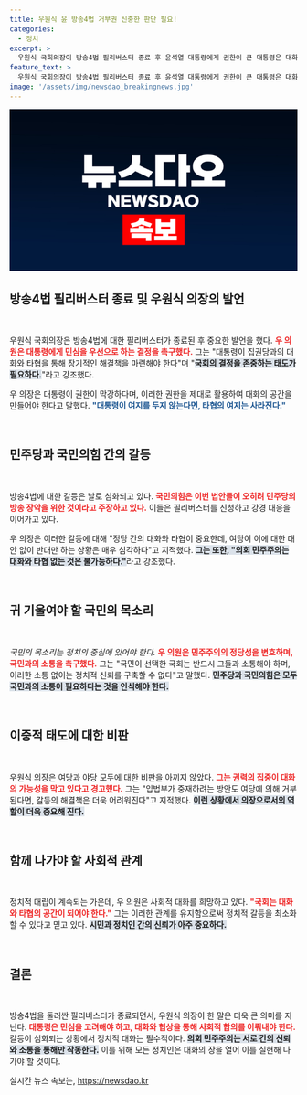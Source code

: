 ```yaml
---
title: 우원식 윤 방송4법 거부권 신중한 판단 필요!
categories:
  - 정치
excerpt: >
  우원식 국회의장이 방송4법 필리버스터 종료 후 윤석열 대통령에게 권한이 큰 대통령은 대화와 타협의 여지를 열어야 한다고 강하게 촉구했다. 그는 민심을 이기는 정치 없다며 정부와 여당의 소통 부재를 비판했다.
feature_text: >
  우원식 국회의장이 방송4법 필리버스터 종료 후 윤석열 대통령에게 권한이 큰 대통령은 대화와 타협의 여지를 열어야 한다고 강하게 촉구했다. 그는 민심을 이기는 정치 없다며 정부와 여당의 소통 부재를 비판했다.
image: '/assets/img/newsdao_breakingnews.jpg'
---
```


<p><img src="/assets/img/newsdao_breakingnews.jpg" alt="flaretime 속보" /></p>

<h2 data-ke-size="size26">방송4법 필리버스터 종료 및 우원식 의장의 발언</h2>

<p data-ke-size="size16">&nbsp;</p>

<p>우원식 국회의장은 방송4법에 대한 필리버스터가 종료된 후 중요한 발언을 했다. <b><span style="color: #ee2323;">우 의원은 대통령에게 민심을 우선으로 하는 결정을 촉구했다.</span></b> 그는 "대통령이 집권당과의 대화와 타협을 통해 장기적인 해결책을 마련해야 한다"며 "<b><span style="background-color: #21538527;">국회의 결정을 존중하는 태도가 필요하다.</span></b>"라고 강조했다.</p>

<p>우 의장은 대통령이 권한이 막강하다며, 이러한 권한을 제대로 활용하여 대화의 공간을 만들어야 한다고 말했다. <b><span style="color: #1a5490;">"대통령이 여지를 두지 않는다면, 타협의 여지는 사라진다."</span></b></p>

<p data-ke-size="size16">&nbsp;</p>

<h2 data-ke-size="size26">민주당과 국민의힘 간의 갈등</h2>

<p data-ke-size="size16">&nbsp;</p>

<p>방송4법에 대한 갈등은 날로 심화되고 있다. <b><span style="color: #ee2323;">국민의힘은 이번 법안들이 오히려 민주당의 방송 장악을 위한 것이라고 주장하고 있다.</span></b> 이들은 필리버스터를 신청하고 강경 대응을 이어가고 있다.</p>

<p>우 의장은 이러한 갈등에 대해 "정당 간의 대화와 타협이 중요한데, 여당이 이에 대한 대안 없이 반대만 하는 상황은 매우 심각하다"고 지적했다. <b><span style="background-color: #21538527;">그는 또한, "의회 민주주의는 대화와 타협 없는 것은 불가능하다."</span></b>라고 강조했다.</p>

<p data-ke-size="size16">&nbsp;</p>

<h2 data-ke-size="size26">귀 기울여야 할 국민의 목소리</h2>

<p data-ke-size="size16">&nbsp;</p>

<p><em>국민의 목소리는 정치의 중심에 있어야 한다.</em> <b><span style="color: #ee2323;">우 의원은 민주주의의 정당성을 변호하며, 국민과의 소통을 촉구했다.</span></b> 그는 "국민이 선택한 국회는 반드시 그들과 소통해야 하며, 이러한 소통 없이는 정치적 신뢰를 구축할 수 없다"고 말했다. <b><span style="background-color: #21538527;">민주당과 국민의힘은 모두 국민과의 소통이 필요하다는 것을 인식해야 한다.</span></b></p>

<p data-ke-size="size16">&nbsp;</p>

<h2 data-ke-size="size26">이중적 태도에 대한 비판</h2>

<p data-ke-size="size16">&nbsp;</p>

<p>우원식 의장은 여당과 야당 모두에 대한 비판을 아끼지 않았다. <b><span style="color: #ee2323;">그는 권력의 집중이 대화의 가능성을 막고 있다고 경고했다.</span></b> 그는 "입법부가 중재하려는 방안도 여당에 의해 거부된다면, 갈등의 해결책은 더욱 어려워진다"고 지적했다. <b><span style="background-color: #21538527;">이런 상황에서 의장으로서의 역할이 더욱 중요해 진다.</span></b> </p>

<p data-ke-size="size16">&nbsp;</p>

<h2 data-ke-size="size26">함께 나가야 할 사회적 관계</h2>

<p data-ke-size="size16">&nbsp;</p>

<p>정치적 대립이 계속되는 가운데, 우 의원은 사회적 대화를 희망하고 있다. <b><span style="color: #ee2323;">"국회는 대화와 타협의 공간이 되어야 한다."</span></b> 그는 이러한 관계를 유지함으로써 정치적 갈등을 최소화할 수 있다고 믿고 있다. <b><span style="background-color: #21538527;">시민과 정치인 간의 신뢰가 아주 중요하다.</span></b></p>

<p data-ke-size="size16">&nbsp;</p>

<h2 data-ke-size="size26">결론</h2>

<p data-ke-size="size16">&nbsp;</p>

<p>방송4법을 둘러싼 필리버스터가 종료되면서, 우원식 의장이 한 말은 더욱 큰 의미를 지닌다. <b><span style="color: #ee2323;">대통령은 민심을 고려해야 하고, 대화와 협상을 통해 사회적 합의를 이뤄내야 한다.</span></b> 갈등이 심화되는 상황에서 정치적 대화는 필수적이다. <b><span style="background-color: #21538527;">의회 민주주의는 서로 간의 신뢰와 소통을 통해만 작동한다.</span></b> 이를 위해 모든 정치인은 대화의 장을 열어 이를 실현해 나가야 할 것이다.</p>
실시간 뉴스 속보는, <a href="https://newsdao.kr" rel="dofollow">https://newsdao.kr</a>


